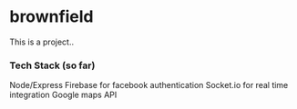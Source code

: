 # brownfield

This is a project..

### Tech Stack (so far)

Node/Express
Firebase for facebook authentication
Socket.io for real time integration
Google maps API